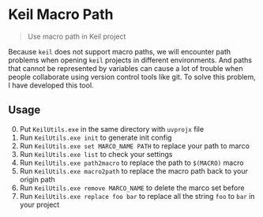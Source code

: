 
# Keil Macro Path
> Use macro path in Keil project

Because `keil` does not support macro paths, we will encounter path problems when opening `keil` projects in different environments.
And paths that cannot be represented by variables can cause a lot of trouble when people collaborate using version control tools like git.
To solve this problem, I have developed this tool.

## Usage

0. Put `KeilUtils.exe` in the same directory with `uvprojx` file
1. Run `KeilUtils.exe init` to generate init config
2. Run `KeilUtils.exe set MARCO_NAME PATH` to replace your path to marco
3. Run `KeilUtils.exe list` to check your settings
4. Run `KeilUtils.exe path2macro` to replace the path to `$(MACRO)` macro
5. Run `KeilUtils.exe macro2path` to replace the macro path back to your origin path
6. Run `KeilUtils.exe remove MARCO_NAME` to delete the marco set before
7. Run `KeilUtils.exe replace foo bar` to replace all the string `foo` to `bar` in your project

